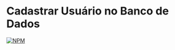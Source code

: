 # Cadastrar Usuário no Banco de Dados
[![NPM](https://img.shields.io/npm/l/react)](https://github.com/gbsantstech/cadastrousuario/blob/master/LICENSE) 
